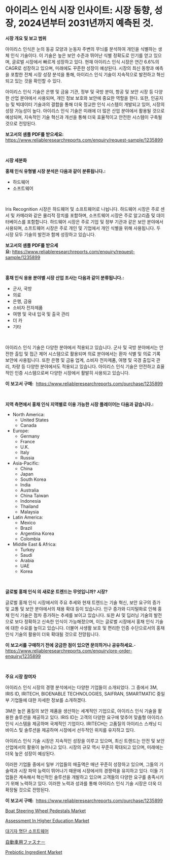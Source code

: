 <p><h1>아이리스 인식 시장 인사이트: 시장 동향, 성장, 2024년부터 2031년까지 예측된 것.</h1></p><p><strong>시장 개요 및 보고 범위</strong></p>
<p><p>아이리스 인식은 눈의 동공 모양과 눈동자 주변의 무늬를 분석하여 개인을 식별하는 생체 인식 기술이다. 이 기술은 높은 보안 수준과 뛰어난 식별 정확도로 인기를 얻고 있으며, 글로벌 시장에서 빠르게 성장하고 있다. 현재 아이리스 인식 시장은 연간 6.6%의 CAGR로 성장하고 있으며, 미래에도 꾸준한 성장이 예상된다. 시장의 최신 동향과 예측을 포함한 전체 시장 성장 분석을 통해, 아이리스 인식 기술이 지속적으로 발전하고 혁신되고 있는 것을 확인할 수 있다.</p><p>아이리스 인식 기술은 은행 및 금융 기관, 정부 및 국방 분야, 항공 및 보안 시장 등 다양한 산업 분야에서 사용되며, 개인 정보 보호와 보안에 중요한 역할을 한다. 또한, 인공지능 및 빅데이터 기술과의 결합을 통해 더욱 정교한 인식 시스템이 개발되고 있어, 시장의 성장 가능성이 높다. 아이리스 인식 기술은 미래에 더 많은 산업 분야에서 활용될 것으로 예상되며, 지속적인 기술 혁신과 개선을 통해 더욱 효율적이고 안전한 시스템이 구축될 것으로 전망된다.</p></p>
<p><strong>보고서의 샘플 PDF를 받으세요:</strong> <a href="https://www.reliableresearchreports.com/enquiry/request-sample/1235899">https://www.reliableresearchreports.com/enquiry/request-sample/1235899</a></p>
<p>&nbsp;</p>
<p><strong>시장 세분화</strong></p>
<p><strong>홍채 인식 유형별 시장 분석은 다음과 같이 분류됩니다.:</strong></p>
<p><ul><li>하드웨어</li><li>소프트웨어</li></ul></p>
<p>&nbsp;</p>
<p><p>Iris Recognition 시장은 하드웨어 및 소프트웨어로 나뉩니다. 하드웨어 시장은 주로 센서 및 카메라와 같은 물리적 장치를 포함하며, 소프트웨어 시장은 주로 알고리즘 및 데이터베이스를 포함합니다. 하드웨어 시장은 주로 기업 및 정부 기관과 같은 보안 분야에서 사용되며, 소프트웨어 시장은 주로 개인 및 기업에서 개인 식별을 위해 사용됩니다. 두 시장 모두 기술의 발전과 함께 성장하고 있습니다.</p></p>
<p><strong>보고서의 샘플 PDF를 받으세요:</strong>&nbsp;<a href="https://www.reliableresearchreports.com/enquiry/request-sample/1235899">https://www.reliableresearchreports.com/enquiry/request-sample/1235899</a></p>
<p>&nbsp;</p>
<p><strong> 홍채 인식 응용 분야별 시장 산업 조사는 다음과 같이 분류됩니다.:</strong></p>
<p><ul><li>군사, 국방</li><li>의료</li><li>은행, 금융</li><li>소비자 전자제품</li><li>여행 및 국내 입국 및 출국 관리</li><li>더 카</li><li>기타</li></ul></p>
<p>&nbsp;</p>
<p><p>아이리스 인식 기술은 다양한 분야에서 적용되고 있습니다. 군사 및 국방 분야에서는 안전한 출입 및 접근 제어 시스템으로 활용되며 의료 분야에서는 환자 식별 및 의료 기록 보안에 사용됩니다. 또한 은행 및 금융 업계, 소비자 전자제품, 여행 및 국경 출입국 관리, 차량 등 다양한 분야에서도 적용되고 있습니다. 아이리스 인식 기술은 안전하고 효율적인 인증 시스템으로써 다양한 시장에서 활발히 사용되고 있습니다.</p></p>
<p><strong>이 보고서 구매:</strong>&nbsp; <a href="https://www.reliableresearchreports.com/purchase/1235899">https://www.reliableresearchreports.com/purchase/1235899</a></p>
<p>&nbsp;</p>
<p><strong>지역 측면에서 홍채 인식 지역별로 이용 가능한 시장 플레이어는 다음과 같습니다.:</strong></p>
<p><ul>
    <li>
        North America:
        <ul>
            <li>United States</li>
            <li>Canada</li>
        </ul>
    </li>
    <li>
        Europe:
        <ul>
            <li>Germany</li>
            <li>France</li>
            <li>U.K.</li>
            <li>Italy</li>
            <li>Russia</li>
        </ul>
    </li>
    <li>
        Asia-Pacific:
        <ul>
            <li>China</li>
            <li>Japan</li>
            <li>South Korea</li>
            <li>India</li>
            <li>Australia</li>
            <li>China Taiwan</li>
            <li>Indonesia</li>
            <li>Thailand</li>
            <li>Malaysia</li>
        </ul>
    </li>
    <li>
        Latin America:
        <ul>
            <li>Mexico</li>
            <li>Brazil</li>
            <li>Argentina Korea</li>
            <li>Colombia</li>
        </ul>
    </li>
    <li>
        Middle East & Africa:
        <ul>
            <li>Turkey</li>
            <li>Saudi</li>
            <li>Arabia</li>
            <li>UAE</li>
            <li>Korea</li>
        </ul>
    </li>
    </ul></p>
<p>&nbsp;</p>
<p><strong>글로벌 홍채 인식 의 새로운 트렌드는 무엇입니까? 시장?</strong></p>
<p><p>글로벌 홍채 인식 시장에서의 주요 추세와 현재 트렌드는 기술 혁신, 보안 요구의 증가 및 교통 및 보안 분야에서의 채용 확대 등이 있습니다. 인구 증가와 디지털화로 인해 홍채 인식 기술은 점차 증가하는 추세를 보이고 있습니다. 또한 AI 및 딥러닝 기술의 발전으로 보다 정확하고 신속한 인식이 가능해졌으며, 이는 글로벌 시장에서 홍채 인식 기술에 대한 수요를 높이고 있습니다. 더불어 사생활 보호 및 편리한 인증 수단으로서의 홍채 인식 기술의 활용이 더욱 확대될 것으로 전망됩니다.</p></p>
<p><strong>이 보고서를 구매하기 전에 궁금한 점이 있으면 문의하거나 공유하세요.</strong>- <a href="https://www.reliableresearchreports.com/enquiry/pre-order-enquiry/1235899">https://www.reliableresearchreports.com/enquiry/pre-order-enquiry/1235899</a></p>
<p>&nbsp;</p>
<p><strong>주요 시장 참여자</strong></p>
<p><p>아이리스 인식 시장의 경쟁 분석에서는 다양한 기업들이 소개되었다. 그 중에서 3M, IRIS ID, IRITECH, BIOENABLE TECHNOLOGIES, SAIFRAN, SMARTMATIC 중일부 기업들에 대한 자세한 정보를 소개하겠다.</p><p>3M은 높은 품질의 보안 제품을 생산하는 세계적인 기업으로, 아이리스 인식 기술을 활용한 솔루션을 제공하고 있다. IRIS ID는 고객의 다양한 요구에 맞추어 맞춤형 아이리스 인식 시스템을 제공하며 국제적인 기업이다. IRITECH는 고품질의 아이리스 스캐닝 디바이스 및 솔루션을 제공하며 시장에서 선두적인 위치를 유지하고 있다.</p><p>아이리스 인식 기술 시장은 지속적인 성장을 이루고 있으며, 최신 트렌드는 안전 및 보안 산업에서의 활용이 늘어나고 있다. 시장의 규모 역시 꾸준히 확대되고 있으며, 미래에는 더욱 높은 성장이 예상된다.</p><p>이러한 기업들 중에서 일부 기업들의 매출액은 매년 꾸준히 성장하고 있으며, 그들의 기술력과 시장 파악 능력이 뛰어나기 때문에 시장에서의 경쟁력을 유지하고 있다. 이들 기업들은 계속해서 혁신적인 솔루션을 개발하고 있으며 고객들의 다양한 요구를 충족시키기 위해 노력하고 있다. 이러한 노력과 성과를 통해 아이리스 인식 기술 시장은 더욱 더 확장될 것으로 전망된다.</p></p>
<p><strong>이 보고서 구매:</strong>&nbsp;&nbsp;<a href="https://www.reliableresearchreports.com/purchase/1235899">https://www.reliableresearchreports.com/purchase/1235899</a></p>
<p><p><a href="https://issuu.com/reportprime-2/docs/boat-steering-wheel-pedestals-market-size-2030.ppt">Boat Steering Wheel Pedestals Market</a></p><p><a href="https://issuu.com/reportprime-2/docs/assessment-in-higher-education-market-size-2030.pp">Assessment In Higher Education Market</a></p><p><a href="https://medium.com/@kennyhtyeller0787/%EC%9B%A8%EC%9D%B4%ED%8A%B8%EB%A6%AC%EC%8A%A4%ED%8A%B8-%EC%86%8C%ED%94%84%ED%8A%B8%EC%9B%A8%EC%96%B4-%EC%8B%9C%EC%9E%A5-%EA%B2%BD%EC%9F%81-%EB%B6%84%EC%84%9D-%EC%8B%9C%EC%9E%A5-%ED%8A%B8%EB%A0%8C%EB%93%9C-%EB%B0%8F-2031%EB%85%84%EA%B9%8C%EC%A7%80%EC%9D%98-%EC%98%88%EC%B8%A1-547bb5786a98">대기자 명단 소프트웨어</a></p><p><a href="https://github.com/ppmazlotr77499/Market-Research-Report-List-1/blob/main/7412549186527.md">自動車用ファスナー</a></p><p><a href="https://unruly-ladybug-44b.notion.site/Prebiotic-Ingredient-Market-Size-Market-Share-and-Global-Market-Analysis-Report-2024-2031-de733d5df98b45b7bb8a7b00173a6804">Prebiotic Ingredient Market</a></p></p>
